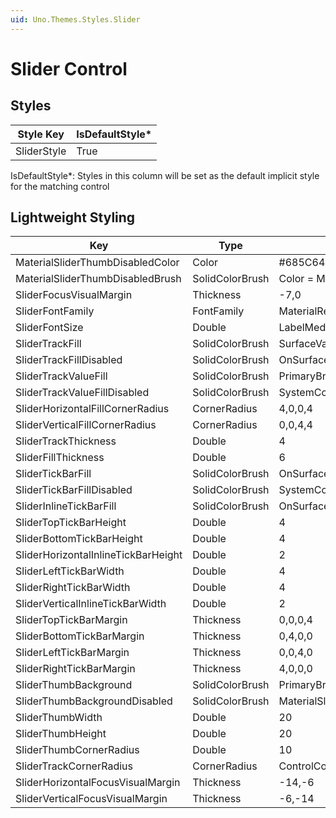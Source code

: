 ```yaml
---
uid: Uno.Themes.Styles.Slider
---
```


# Slider Control

## Styles

Style Key|IsDefaultStyle*
-|-
SliderStyle|True

IsDefaultStyle*: Styles in this column will be set as the default implicit style for the matching control

## Lightweight Styling

Key|Type|Value
-|-|-
MaterialSliderThumbDisabledColor|Color|#685C64
MaterialSliderThumbDisabledBrush|SolidColorBrush|Color = MaterialSliderThumbDisabledColor
SliderFocusVisualMargin|Thickness|-7,0
SliderFontFamily|FontFamily|MaterialRegularFontFamily
SliderFontSize|Double|LabelMediumFontSize
SliderTrackFill|SolidColorBrush|SurfaceVariantBrush
SliderTrackFillDisabled|SolidColorBrush|OnSurfaceSelectedBrush
SliderTrackValueFill|SolidColorBrush|PrimaryBrush
SliderTrackValueFillDisabled|SolidColorBrush|SystemControlDisabledChromeDisabledHighBrush
SliderHorizontalFillCornerRadius|CornerRadius|4,0,0,4
SliderVerticalFillCornerRadius|CornerRadius|0,0,4,4
SliderTrackThickness|Double|4
SliderFillThickness|Double|6
SliderTickBarFill|SolidColorBrush|OnSurfaceVariantBrush
SliderTickBarFillDisabled|SolidColorBrush|SystemControlDisabledChromeDisabledHighBrush
SliderInlineTickBarFill|SolidColorBrush|OnSurfaceVariantBrush
SliderTopTickBarHeight|Double|4
SliderBottomTickBarHeight|Double|4
SliderHorizontalInlineTickBarHeight|Double|2
SliderLeftTickBarWidth|Double|4
SliderRightTickBarWidth|Double|4
SliderVerticalInlineTickBarWidth|Double|2
SliderTopTickBarMargin|Thickness|0,0,0,4
SliderBottomTickBarMargin|Thickness|0,4,0,0
SliderLeftTickBarMargin|Thickness|0,0,4,0
SliderRightTickBarMargin|Thickness|4,0,0,0
SliderThumbBackground|SolidColorBrush|PrimaryBrush
SliderThumbBackgroundDisabled|SolidColorBrush|MaterialSliderThumbDisabledBrush
SliderThumbWidth|Double|20
SliderThumbHeight|Double|20
SliderThumbCornerRadius|Double|10
SliderTrackCornerRadius|CornerRadius|ControlCornerRadius
SliderHorizontalFocusVisualMargin|Thickness|-14,-6
SliderVerticalFocusVisualMargin|Thickness|-6,-14
